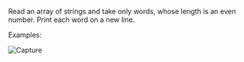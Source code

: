 Read an array of strings and take only words, whose length is an even number. Print each word on a new line.

 Examples: 
 
 ![Capture](https://user-images.githubusercontent.com/45227327/201688072-ae3bd090-1096-4f31-b43a-56e632064041.PNG)

